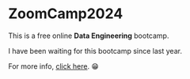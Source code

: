 # ZoomCamp2024

This is a free online **Data Engineering** bootcamp.

I have been waiting for this bootcamp since last year.

For more info, [click here](https://github.com/DataTalksClub/data-engineering-zoomcamp/tree/main). 😁